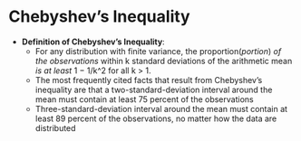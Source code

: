 # Chebyshev’s Inequality

- **Definition of Chebyshev’s Inequality**: 
  - For any distribution with finite variance, the proportion(*portion*) *of the observations* within k standard deviations of the arithmetic mean *is at least* 1 − 1/k^2 for all k > 1.
  - The most frequently cited facts that result from Chebyshev’s inequality are that a two-standard-deviation interval around the mean must contain at least 75 percent of the observations
  - Three-standard-deviation interval around the mean must contain at least 89 percent of the observations, no matter how the data are distributed
